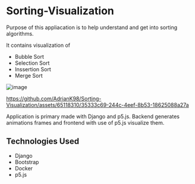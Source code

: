 # Sorting-Visualization

Purpose of this appliacation is to help understand and get into sorting algorithms. 


It contains visualization of
* Bubble Sort
* Selection Sort
* Inssertion Sort
* Merge Sort


![image](https://github.com/AdrianK98/Sorting-Visualization/assets/65118310/2992461b-e6a0-4dc6-9932-431720ea1951)


https://github.com/AdrianK98/Sorting-Visualization/assets/65118310/35333c69-244c-4eef-8b53-18625088a27a








Application is primary made with Django and p5.js. Backend generates animations frames and frontend with use of p5.js visualize them.




## Technologies Used

* Django
* Bootstrap
* Docker
* p5.js
